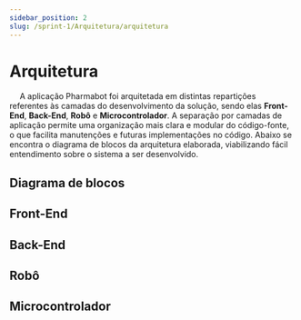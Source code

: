 ```yaml
---
sidebar_position: 2
slug: /sprint-1/Arquitetura/arquitetura
---
```


# Arquitetura

&emsp; A aplicação Pharmabot foi arquitetada em distintas repartições referentes às camadas do desenvolvimento da solução, sendo elas **Front-End**, **Back-End**, **Robô** e **Microcontrolador**. A separação por camadas de aplicação permite uma organização mais clara e modular do código-fonte, o que facilita manutenções e futuras implementações no código. Abaixo se encontra o diagrama de blocos da arquitetura elaborada, viabilizando fácil entendimento sobre o sistema a ser desenvolvido.

## Diagrama de blocos

## Front-End

## Back-End

## Robô

## Microcontrolador